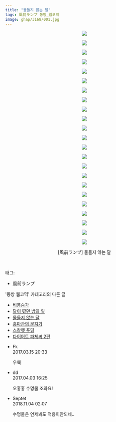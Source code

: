 ```yaml
---
title: "물들지 않는 달"
tags: 風前ランプ 동방_웹코믹
image: ghap/3168/001.jpg
---
```

<div class="article">
<p style="text-align: center; clear: none; float: none;"><img src="{{ site.nasurl }}/ghap/3168/001.jpg"/></p>
<p style="text-align: center; clear: none; float: none;"><img src="{{ site.nasurl }}/ghap/3168/002.jpg"/></p>
<p style="text-align: center; clear: none; float: none;"><img src="{{ site.nasurl }}/ghap/3168/003.jpg"/></p>
<p style="text-align: center; clear: none; float: none;"><img src="{{ site.nasurl }}/ghap/3168/004.jpg"/></p>
<p style="text-align: center; clear: none; float: none;"><img src="{{ site.nasurl }}/ghap/3168/005.jpg"/></p>
<p style="text-align: center; clear: none; float: none;"><img src="{{ site.nasurl }}/ghap/3168/006.jpg"/></p>
<p style="text-align: center; clear: none; float: none;"><img src="{{ site.nasurl }}/ghap/3168/007.jpg"/></p>
<p style="text-align: center; clear: none; float: none;"><img src="{{ site.nasurl }}/ghap/3168/008.jpg"/></p>
<p style="text-align: center; clear: none; float: none;"><img src="{{ site.nasurl }}/ghap/3168/009.jpg"/></p>
<p style="text-align: center; clear: none; float: none;"><img src="{{ site.nasurl }}/ghap/3168/010.jpg"/></p>
<p style="text-align: center; clear: none; float: none;"><img src="{{ site.nasurl }}/ghap/3168/011.jpg"/></p>
<p style="text-align: center; clear: none; float: none;"><img src="{{ site.nasurl }}/ghap/3168/012.jpg"/></p>
<p style="text-align: center; clear: none; float: none;"><img src="{{ site.nasurl }}/ghap/3168/013.jpg"/></p>
<p style="text-align: center; clear: none; float: none;"><img src="{{ site.nasurl }}/ghap/3168/014.jpg"/></p>
<p style="text-align: center; clear: none; float: none;"><img src="{{ site.nasurl }}/ghap/3168/015.jpg"/></p>
<p style="text-align: center; clear: none; float: none;"><img src="{{ site.nasurl }}/ghap/3168/016.jpg"/></p>
<p style="text-align: center; clear: none; float: none;"><img src="{{ site.nasurl }}/ghap/3168/017.jpg"/></p>
<p style="text-align: center; clear: none; float: none;"><img src="{{ site.nasurl }}/ghap/3168/018.jpg"/></p>
<p style="text-align: center; clear: none; float: none;"><img src="{{ site.nasurl }}/ghap/3168/019.jpg"/></p>
<p style="text-align: center; clear: none; float: none;"><img src="{{ site.nasurl }}/ghap/3168/020.jpg"/></p>
<p style="text-align: center; clear: none; float: none;"><img src="{{ site.nasurl }}/ghap/3168/021.jpg"/></p>
<p style="text-align: center; clear: none; float: none;"><img src="{{ site.nasurl }}/ghap/3168/022.jpg"/></p>
<p style="text-align: center; clear: none; float: none;"><img src="{{ site.nasurl }}/ghap/3168/023.jpg"/></p>
<p style="text-align: center; clear: none; float: none;">[風前ランプ] 물들지 않는 달</p>
<p><br/></p>
</div><div class="tagTrail">
<p>태그: </p>
<ul>
<li>風前ランプ</li>
</ul>
</div><div class="another">
<p>'동방 웹코믹' 카테고리의 다른 글</p>
<ul>
<li><a href="/2017-05-15-ghap_3243">비봉슴가</a></li>
<li><a href="/2017-03-13-ghap_3169">달이 떴던 밤의 일</a></li>
<li><a href="/2017-03-13-ghap_3168">물들지 않는 달</a></li>
<li><a href="/2017-03-13-ghap_3163">홍마관의 문지기</a></li>
<li><a href="/2017-02-04-ghap_3141">스칼렛 푸딩</a></li>
<li><a href="/2017-01-12-ghap_3112">다이어트 파체씨 2편</a></li>
</ul>
</div><div class="cb_module cb_fluid">
<div class="cb_wrt cb_profile">
<div class="comment">
<ul>
<li class="cb_thumb_off" id="comment14940390">
<div class="cb_comment_area">
<div class="cb_info_area">
<div class="cb_section">
<span class="cb_nick_name">Fk</span>
</div>
<div class="cb_section">
<span class="cb_date">2017.03.15 20:33 </span>
</div>
</div>
<div class="cb_dsc_comment">
<p class="cb_dsc">
											우웩
										</p>
</div>
</div></li>
<li class="cb_thumb_off" id="comment14956094">
<div class="cb_comment_area">
<div class="cb_info_area">
<div class="cb_section">
<span class="cb_nick_name">dd</span>
</div>
<div class="cb_section">
<span class="cb_date">2017.04.03 16:25 </span>
</div>
</div>
<div class="cb_dsc_comment">
<p class="cb_dsc">
											오홍홍 수명물 조와요!
										</p>
</div>
</div></li>
<li class="cb_thumb_off" id="comment15367188">
<div class="cb_comment_area">
<div class="cb_info_area">
<div class="cb_section">
<span class="cb_nick_name">Septet</span>
</div>
<div class="cb_section">
<span class="cb_date">2018.11.04 02:07 </span>
</div>
</div>
<div class="cb_dsc_comment">
<p class="cb_dsc">
											수명물은 언제봐도 적응이안되네..
										</p>
</div>
</div></li>
</ul>
</div>
</div><!-- commentList close -->
</div>